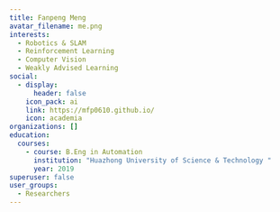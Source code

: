 ```yaml
---
title: Fanpeng Meng
avatar_filename: me.png
interests:
  - Robotics & SLAM
  - Reinforcement Learning
  - Computer Vision
  - Weakly Advised Learning
social:
  - display:
      header: false
    icon_pack: ai
    link: https://mfp0610.github.io/
    icon: academia
organizations: []
education:
  courses:
    - course: B.Eng in Automation
      institution: "Huazhong University of Science & Technology "
      year: 2019
superuser: false
user_groups:
  - Researchers
---
```

